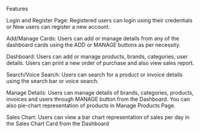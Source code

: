Features


Login and Register Page:
Registered users can login using their credentials or New users can register a new account.


Add/Manage Cards:
Users can add or manage details from any of the dashboard cards using the ADD or MANAGE buttons as per necessity.


Dashboard:
Users can add or manage products, brands, categories, user details. Users can print a new order of purchase and also view sales report. 


Search/Voice Search:
Users can search for a product or invoice details using the search bar or voice search. 


Manage Details:
Users can manage details of brands, categories, products, invoices and users through MANAGE button from the Dashboard. You can also pie-chart representation of products in Manage Products Page. 


Sales Chart:
Users can view a bar chart representation of sales per day in the Sales Chart Card from the Dashboard
